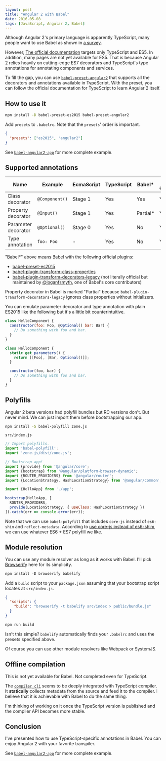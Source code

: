 ```yaml
---
layout: post
title: "Angular 2 with Babel"
date: 2016-05-08
tags: [JavaScript, Angular 2, Babel]
---
```


Although Angular 2's primary language is apparently TypeScript, many people want to use Babel as shown in [a survey](http://angularjs.blogspot.jp/2015/09/angular-2-survey-results.html).

However, [The official documentation](https://angular.io) targets only TypeScript and ES5. In addition, many pages are not yet available for ES5. That is because Angular 2 relies heavily on cutting-edge ES7 decorators and TypeScript's type annotations for annotating components and services.

To fill the gap, you can use [`babel-preset-angular2`](https://github.com/shuhei/babel-preset-angular2) that supports all the decorators and annotations available in TypeScript. With the preset, you can follow the official documentation for TypeScript to learn Angular 2 itself.

## How to use it

```sh
npm install -D babel-preset-es2015 babel-preset-angular2
```

Add `presets` to `.babelrc`. Note that the `presets`' order is important.

```json
{
  "presets": ["es2015", "angular2"]
}
```

See [`babel-angular2-app`](https://github.com/shuhei/babel-angular2-app) for more complete example.

## Supported annotations

| Name                | Example        | EcmaScript  | TypeScript | Babel*   | Babel + angular2 |
| ------------------- | -------------- | ----------- | ---------- | -------- | ---------------- |
| Class decorator     | `@Component()` | Stage 1     | Yes        | Yes      | Yes              |
| Property decorator  | `@Input()`     | Stage 1     | Yes        | Partial* | Yes              |
| Parameter decorator | `@Optional()`  | Stage 0     | Yes        | No       | Yes              |
| Type annotation     | `foo: Foo`     | -           | Yes        | No       | Yes              |

"Babel*" above means Babel with the following official plugins:
  - [babel-preset-es2015](https://babeljs.io/docs/plugins/preset-es2015/)
  - [babel-plugin-transform-class-properties](https://babeljs.io/docs/plugins/transform-class-properties/)
  - [babel-plugin-transform-decorators-legacy](https://github.com/loganfsmyth/babel-plugin-transform-decorators-legacy) (not literally official but maintained by [@loganfsmyth](https://github.com/loganfsmyth), one of Babel's core contributors)

Property decorator in Babel is marked "Partial" because `babel-plugin-transform-decorators-legacy` ignores class properties without initializers.

You can emulate parameter decorator and type annotation with plain ES2015 like the following but it's a little bit counterintuitive.

```js
class HelloComponent {
  constructor(foo: Foo, @Optional() bar: Bar) {
    // Do something with foo and bar.
  }
}

class HelloComponent {
  static get parameters() {
    return [[Foo], [Bar, Optional()]];
  }

  constructor(foo, bar) {
    // Do something with foo and bar.
  }
}
```

## Polyfills

Angular 2 beta versions had polyfill bundles but RC versions don't. But never mind. We can just import them before bootstrapping our app.

```sh
npm install -S babel-polyfill zone.js
```

`src/index.js`

```js
// Import polyfills.
import 'babel-polyfill';
import 'zone.js/dist/zone.js';

// Bootstrap app!
import {provide} from '@angular/core';
import {bootstrap} from '@angular/platform-browser-dynamic';
import {ROUTER_PROVIDERS} from '@angular/router';
import {LocationStrategy, HashLocationStrategy} from '@angular/common';

import {HelloApp} from './app';

bootstrap(HelloApp, [
  ROUTER_PROVIDERS,
  provide(LocationStrategy, { useClass: HashLocationStrategy })
]).catch(err => console.error(err));
```

Note that we can use `babel-polyfill` that includes `core-js` instead of `es6-shim` and `reflect-metadata`. According to [use core-js instead of es6-shim](https://github.com/angular/angular/issues/5755), we can use whatever ES6 + ES7 polyfill we like.

## Module resolution

You can use any module resolver as long as it works with Babel. I'll pick [Browserify](http://browserify.org/) here for its simplicity.

```js
npm install -D browserify babelify
```

Add a `build` script to your `package.json` assuming that your bootstrap script locates at `src/index.js`.

```json
{
  "scripts": {
    "build": "browserify -t babelify src/index > public/bundle.js"
  }
}
```

```sh
npm run build
```

Isn't this simple? `babelify` automatically finds your `.babelrc` and uses the presets specified above.

Of course you can use other module resolvers like Webpack or SystemJS.

## Offline compilation

This is not yet available for Babel. Not completed even for TypeScript.

The [`compiler_cli`](https://github.com/angular/angular/tree/master/modules/%40angular/compiler_cli) seems to be deeply integrated with TypeScript compiler. It **statically** collects metadata from the source and feed it to the compiler. I believe that it is achievable with Babel to do the same thing.

I'm thinking of working on it once the TypeScript version is published and the compiler API becomes more stable.

## Conclusion

I've presented how to use TypeScript-specific annotations in Babel. You can enjoy Angular 2 with your favorite transpiler.

See [`babel-angular2-app`](https://github.com/shuhei/babel-angular2-app) for more complete example.
